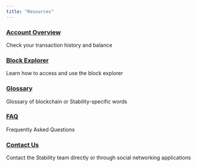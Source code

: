 ```yaml
---
title: "Resources"
---
```


<div class="docs-card-container">
<div class="row row-cols-1 row-cols-md-3a g-4">

  <div class="col">
    <div class="card card-body h-100 d-flex flex-column">
    <a href="portal" class="card-title card-link stretched-link"> <h3>Account Overview</h3></a>
    <p class="card-text">Check your transaction history and balance</p>
</div>
</div>

  <div class="col">
    <div class="card card-body h-100 d-flex flex-column">
    <a href="block_explorer" class="card-title card-link stretched-link"> <h3>Block Explorer</h3></a>
    <p class="card-text">Learn how to access and use the block explorer</p>
</div>
</div>
</div>
</div>

<div class="docs-card-container">
<div class="row row-cols-1 row-cols-md-3a g-4">

  <div class="col">
    <div class="card card-body h-100 d-flex flex-column">
    <a href="glossary" class="card-title card-link stretched-link"> <h3>Glossary</h3></a>
    <p class="card-text">Glossary of blockchain or Stability-specific words</p>
</div>
</div>

  <div class="col">
    <div class="card card-body h-100 d-flex flex-column">
    <a href="faq" class="card-title card-link stretched-link"> <h3>FAQ</h3></a>
    <p class="card-text">Frequently Asked Questions</p>
</div>
</div>
</div>
</div>

<div class="docs-card-container">
<div class="row row-cols-1 row-cols-md-3a g-4">

  <div class="col">
    <div class="card card-body h-100 d-flex flex-column">
    <a href="contact" class="card-title card-link stretched-link"> <h3>Contact Us</h3></a>
    <p class="card-text">Contact the Stability team directly or through social networking applications</p>
</div>
</div>
</div>
</div>